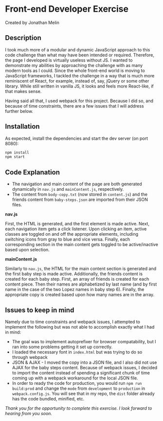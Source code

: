 Front-end Developer Exercise
============================

Created by Jonathan Melin

Description
-----------

I took much more of a modular and dynamic JavaScript approach to this code challenge than what may have been intended or required. Therefore, the page I developed is virtually useless without JS. I wanted to demonstrate my abilities by approaching the challenge with as many modern tools as I could. Since the whole front-end world is moving to JavaScript frameworks, I tackled the challenge in a way that is much more reminiscent of React, for example, instead of, say, jQuery or some other library. While still written in vanilla JS, it looks and feels more React-like, if that makes sense. 

Having said all that, I used webpack for this project. Because I did so, and because of time constraints, there are a few issues that I will address further below.

Installation
------------

As expected, install the dependencies and start the dev server (on port 8080):

```sh
npm install
npm start
```

Code Explanation
----------------

* The navigation and main content of the page are both generated dynamically in `nav.js` and `mainContent.js`, respectively. 
* The content from `body-copy.txt` (now stored in `content.js`) and the friends content from `baby-steps.json` are imported from their JSON files.

**nav.js**

First, the HTML is generated, and the first element is made active. Next, each navigation item gets a click listener. Upon clicking an item, active classes are toggled on and off the appropriate elements, including switching icons from gray to blue and vice versa. Finally, each corresponding section in the main content gets toggled to be active/inactive based upon selection.

**mainContent.js**

Similarly to `nav.js`, the HTML for the main content section is generated and the first baby step is made active. Additionally, the friends content is created for each baby step. First, an array of friends is created for each content piece. Then their names are alphabetized by last name (and by first name in the case of the two Lopez names in baby step 6). Finally, the appropriate copy is created based upon how many names are in the array. 

Issues to keep in mind
----------------------

Namely due to time constraints and webpack issues, I attempted to implement the following but was not able to accomplish exactly what I had in mind:

* The goal was to implement autoprefixer for browser compatability, but I ran into some problems getting it set up correctly.
* I loaded the necessary font in `index.html` but was trying to do so through webpack
* JSON & AJAX - I moved the copy into a JSON file, and I also did not use AJAX for the baby steps content. Because of webpack issues, I decided to import the content instead of spending a significant chunk of time coming up with a webpack workaround for the local JSON file. 
* In order to ready the code for production, you would run `npm run build:prod` and change the `mode` from `development` to `production` in `webpack.config.js`. You will see that in my repo, the `dist` folder already has the code bundled, minified, etc. 

_Thank you for the opportunity to complete this exercise. I look forward to hearing from you soon._
